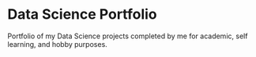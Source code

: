 # Data Science Portfolio
Portfolio of my Data Science projects completed by me for academic, self learning, and hobby purposes.
